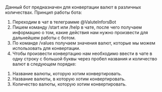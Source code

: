 Данный бот предназначен для конвертации валют в различных количествах.
Принцип работы бота:
1. Переходим в чат в телеграмме @ValuteInforsBot
2. Пишем команду /start или /help в чате, после чего получаем информацию о том, какие действия нам нужно произвести для дальнейшем работы с ботом.
3. По команде /values получаем значения валют, которые мы можем использовать для конвертации.
4. Чтобы произвести конвертацию нам необходимо ввести в чате в одну строку с большой буквы через пробел названия и количество валют в следующем порядке:
1) Название валюты, которую хотим конвертировать.
2) Название валюты, в которую хотим конвертировать.
3) Количество валюты, которую хотим конвертировать.
